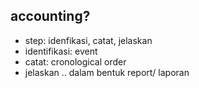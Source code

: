 ## accounting?
- step: idenfikasi, catat, jelaskan
- identifikasi: event
- catat: cronological order
- jelaskan .. dalam bentuk report/ laporan
